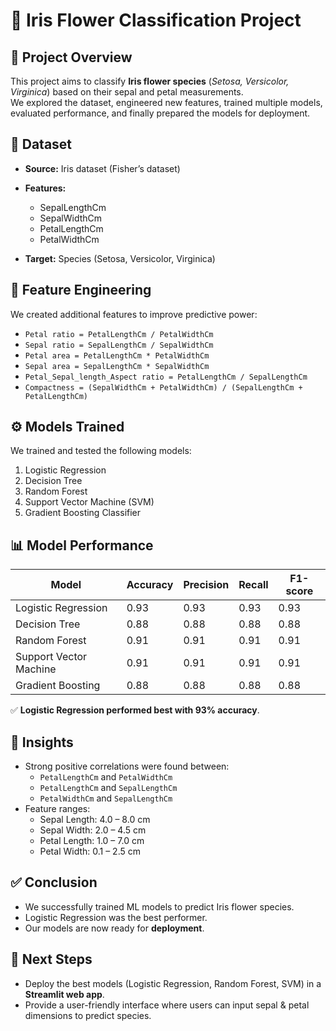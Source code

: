 # 🌸 Iris Flower Classification Project

## 📌 Project Overview
This project aims to classify **Iris flower species** (*Setosa, Versicolor, Virginica*) based on their sepal and petal measurements.  
We explored the dataset, engineered new features, trained multiple models, evaluated performance, and finally prepared the models for deployment.



## 📂 Dataset
- **Source:** Iris dataset (Fisher’s dataset)
- **Features:**
  - SepalLengthCm
  - SepalWidthCm
  - PetalLengthCm
  - PetalWidthCm

- **Target:** Species (Setosa, Versicolor, Virginica)



## 🔬 Feature Engineering
We created additional features to improve predictive power:
- `Petal ratio = PetalLengthCm / PetalWidthCm`
- `Sepal ratio = SepalLengthCm / SepalWidthCm`
- `Petal area = PetalLengthCm * PetalWidthCm`
- `Sepal area = SepalLengthCm * SepalWidthCm`
- `Petal_Sepal_length_Aspect ratio = PetalLengthCm / SepalLengthCm`
- `Compactness = (SepalWidthCm + PetalWidthCm) / (SepalLengthCm + PetalLengthCm)`



## ⚙️ Models Trained
We trained and tested the following models:
1. Logistic Regression
2. Decision Tree
3. Random Forest
4. Support Vector Machine (SVM)
5. Gradient Boosting Classifier



## 📊 Model Performance
| Model                | Accuracy | Precision | Recall | F1-score |
|-----------------------|----------|-----------|--------|----------|
| Logistic Regression   | 0.93     | 0.93      | 0.93   | 0.93     |
| Decision Tree         | 0.88     | 0.88      | 0.88   | 0.88     |
| Random Forest         | 0.91     | 0.91      | 0.91   | 0.91     |
| Support Vector Machine| 0.91     | 0.91      | 0.91   | 0.91     |
| Gradient Boosting     | 0.88     | 0.88      | 0.88   | 0.88     |

✅ **Logistic Regression performed best with 93% accuracy**.



## 🔎 Insights
- Strong positive correlations were found between:
  - `PetalLengthCm` and `PetalWidthCm`
  - `PetalLengthCm` and `SepalLengthCm`
  - `PetalWidthCm` and `SepalLengthCm`
- Feature ranges:
  - Sepal Length: 4.0 – 8.0 cm
  - Sepal Width: 2.0 – 4.5 cm
  - Petal Length: 1.0 – 7.0 cm
  - Petal Width: 0.1 – 2.5 cm



## ✅ Conclusion
- We successfully trained ML models to predict Iris flower species.  
- Logistic Regression was the best performer.  
- Our models are now ready for **deployment**.  


## 🚀 Next Steps
- Deploy the best models (Logistic Regression, Random Forest, SVM) in a **Streamlit web app**.  
- Provide a user-friendly interface where users can input sepal & petal dimensions to predict species.
